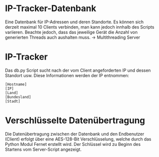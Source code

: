 # IP-Tracker-Datenbank
Eine Datenbank für IP-Adressen und deren Standorte. Es können sich derzeit maximal 10 Clients verbinden, man kann jedoch innhalb des Scripts variieren. Beachte jedoch, dass das jeweilige Gerät die Anzahl von generierten Threads auch aushalten muss. -> Multithreading Server
# IP-Tracker
Das db.py Script sucht nach der vom Client angeforderten IP und dessen Standort usw. 
Diese Informationen werden der IP entnommen: 

    [Hostname]
    [IP]
    [Land]
    [Bundesland]
    [Stadt]
# Verschlüsselte Datenübertragung

Die Datenübertragung zwischen der Datenbank und den Endbenutzer (Client) erfolgt über eine AES-128-Bit Verschlüsselung, welche durch das 
Python Modul Fernet erstellt wird. Der Schlüssel wird zu Beginn des Startens vom Server-Script angezeigt.
